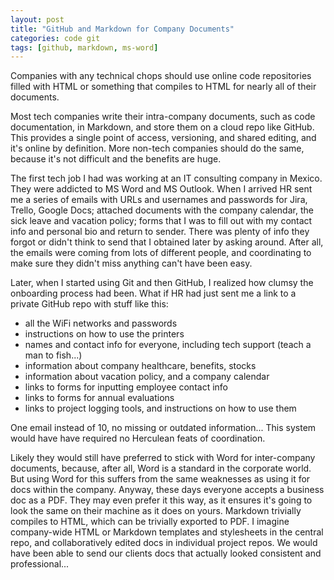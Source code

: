 ```yaml
---
layout: post
title: "GitHub and Markdown for Company Documents"
categories: code git
tags: [github, markdown, ms-word]
---
```


Companies with any technical chops should use online code repositories filled with HTML or something that compiles to HTML for nearly all of their documents.

Most tech companies write their intra-company documents, such as code documentation, in Markdown, and store them on a cloud repo like GitHub. This provides a single point of access, versioning, and shared editing, and it's online by definition. More non-tech companies should do the same, because it's not difficult and the benefits are huge.

The first tech job I had was working at an IT consulting company in Mexico. They were addicted to MS Word and MS Outlook. When I arrived HR sent me a series of emails with URLs and usernames and passwords for Jira, Trello, Google Docs; attached documents with the company calendar, the sick leave and vacation policy; forms that I was to fill out with my contact info and personal bio and return to sender. There was plenty of info they forgot or didn't think to send that I obtained later by asking around. After all, the emails were coming from lots of different people, and coordinating to make sure they didn't miss anything can't have been easy.

Later, when I started using Git and then GitHub, I realized how clumsy the onboarding process had been. What if HR had just sent me a link to a private GitHub repo with stuff like this:

- all the WiFi networks and passwords
- instructions on how to use the printers
- names and contact info for everyone, including tech support (teach a man to fish...)
- information about company healthcare, benefits, stocks
- information about vacation policy, and a company calendar
- links to forms for inputting employee contact info
- links to forms for annual evaluations
- links to project logging tools, and instructions on how to use them

One email instead of 10, no missing or outdated information... This system would have have required no Herculean feats of coordination.


Likely they would still have preferred to stick with Word for inter-company documents, because, after all, Word is a standard in the corporate world. But using Word for this suffers from the same weaknesses as using it for docs within the company. Anyway, these days everyone accepts a business doc as a PDF. They may even prefer it this way, as it ensures it's going to look the same on their machine as it does on yours. Markdown trivially compiles to HTML, which can be trivially exported to PDF. I imagine company-wide HTML or Markdown templates and stylesheets in the central repo, and collaboratively edited docs in individual project repos. We would have been able to send our clients docs that actually looked consistent and professional...
